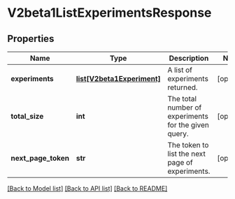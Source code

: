 # V2beta1ListExperimentsResponse

## Properties
Name | Type | Description | Notes
------------ | ------------- | ------------- | -------------
**experiments** | [**list[V2beta1Experiment]**](V2beta1Experiment.md) | A list of experiments returned. | [optional] 
**total_size** | **int** | The total number of experiments for the given query. | [optional] 
**next_page_token** | **str** | The token to list the next page of experiments. | [optional] 

[[Back to Model list]](../README.md#documentation-for-models) [[Back to API list]](../README.md#documentation-for-api-endpoints) [[Back to README]](../README.md)


